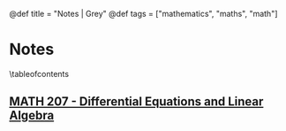 @def title = "Notes | Grey"
@def tags = ["mathematics", "maths", "math"]

# Notes

\tableofcontents

## [MATH 207 - Differential Equations and Linear Algebra](/207/)